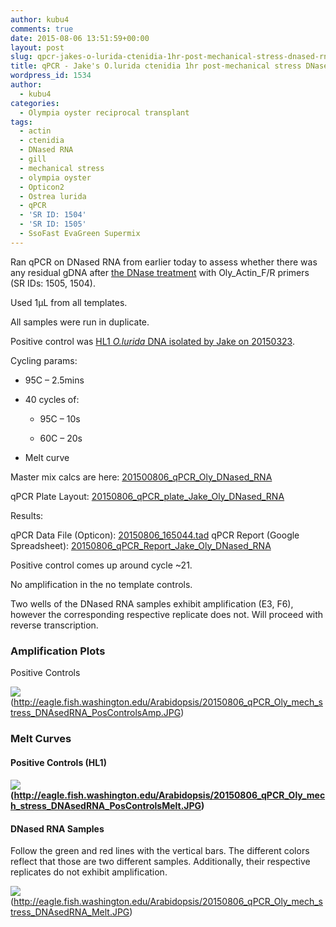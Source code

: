 ```yaml
---
author: kubu4
comments: true
date: 2015-08-06 13:51:59+00:00
layout: post
slug: qpcr-jakes-o-lurida-ctenidia-1hr-post-mechanical-stress-dnased-rna
title: qPCR - Jake's O.lurida ctenidia 1hr post-mechanical stress DNased RNA
wordpress_id: 1534
author:
  - kubu4
categories:
  - Olympia oyster reciprocal transplant
tags:
  - actin
  - ctenidia
  - DNased RNA
  - gill
  - mechanical stress
  - olympia oyster
  - Opticon2
  - Ostrea lurida
  - qPCR
  - 'SR ID: 1504'
  - 'SR ID: 1505'
  - SsoFast EvaGreen Supermix
---
```


Ran qPCR on DNased RNA from earlier today to assess whether there was any residual gDNA after [the DNase treatment](https://robertslab.github.io/sams-notebook/2015/05/14/dnase-treatment-jakes-o-lurida-ctenidia-rna-controls-from-20150507.html) with Oly_Actin_F/R primers (SR IDs: 1505, 1504).

Used 1μL from all templates.

All samples were run in duplicate.

Positive control was [HL1 _O.lurida_ DNA isolated by Jake on 20150323](https://heareresearch.blogspot.com/2015/03/3-23-2015-ezna-dna-isolation-with-seed.html).

Cycling params:




    
  * 95C – 2.5mins

    
  * 40 cycles of:

    
    * 95C – 10s

    
    * 60C – 20s




    
  * Melt curve



Master mix calcs are here: [201500806_qPCR_Oly_DNased_RNA](https://docs.google.com/spreadsheets/d/1m-rsj3HRVztBFhIBsNaB95QoRT1XKY0frtplN2jhYL0/edit?usp=sharing)

qPCR Plate Layout: [20150806_qPCR_plate_Jake_Oly_DNased_RNA](https://docs.google.com/spreadsheets/d/1m0Iz6TNFUOQsDPKaPUjn5Ap2lQRlemajBg8QlWkiVp4/edit?usp=sharing)



Results:

qPCR Data File (Opticon): [20150806_165044.tad](https://eagle.fish.washington.edu/Arabidopsis/qPCR/Opticon/20150806_165044.tad)
qPCR Report (Google Spreadsheet): [20150806_qPCR_Report_Jake_Oly_DNased_RNA](https://docs.google.com/spreadsheets/d/1Dx4Xmc2DAqd2UBoh_7dSAfmLK0Sk6pc1K8XNVxzJoFM/edit?usp=sharing)

Positive control comes up around cycle ~21.

No amplification in the no template controls.

Two wells of the DNased RNA samples exhibit amplification (E3, F6), however the corresponding respective replicate does not. Will proceed with reverse transcription.





### Amplification Plots



Positive Controls

![](https://eagle.fish.washington.edu/Arabidopsis/20150806_qPCR_Oly_mech_stress_DNAsedRNA_PosControlsAmp.JPG)(http://eagle.fish.washington.edu/Arabidopsis/20150806_qPCR_Oly_mech_stress_DNAsedRNA_PosControlsAmp.JPG)





### Melt Curves





#### Positive Controls (HL1)





#### ![](https://eagle.fish.washington.edu/Arabidopsis/20150806_qPCR_Oly_mech_stress_DNAsedRNA_PosControlsMelt.JPG)(http://eagle.fish.washington.edu/Arabidopsis/20150806_qPCR_Oly_mech_stress_DNAsedRNA_PosControlsMelt.JPG)





#### 





#### 





#### DNased RNA Samples



Follow the green and red lines with the vertical bars. The different colors reflect that those are two different samples. Additionally, their respective replicates do not exhibit amplification.

![](https://eagle.fish.washington.edu/Arabidopsis/20150806_qPCR_Oly_mech_stress_DNAsedRNA_Melt.JPG)(http://eagle.fish.washington.edu/Arabidopsis/20150806_qPCR_Oly_mech_stress_DNAsedRNA_Melt.JPG)
